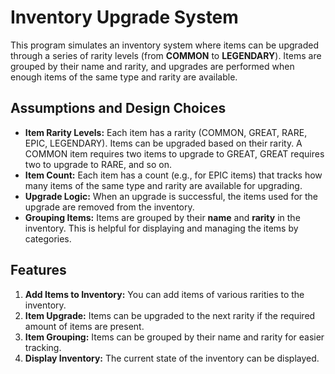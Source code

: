 # Inventory Upgrade System

This program simulates an inventory system where items can be upgraded through a series of rarity levels (from **COMMON** to **LEGENDARY**). Items are grouped by their name and rarity, and upgrades are performed when enough items of the same type and rarity are available.

## Assumptions and Design Choices

*   **Item Rarity Levels:** Each item has a rarity (COMMON, GREAT, RARE, EPIC, LEGENDARY). Items can be upgraded based on their rarity. A COMMON item requires two items to upgrade to GREAT, GREAT requires two to upgrade to RARE, and so on.
*   **Item Count:** Each item has a count (e.g., for EPIC items) that tracks how many items of the same type and rarity are available for upgrading.
*   **Upgrade Logic:** When an upgrade is successful, the items used for the upgrade are removed from the inventory.
*   **Grouping Items:** Items are grouped by their **name** and **rarity** in the inventory. This is helpful for displaying and managing the items by categories.

## Features

1.  **Add Items to Inventory:** You can add items of various rarities to the inventory.
2.  **Item Upgrade:** Items can be upgraded to the next rarity if the required amount of items are present.
3.  **Item Grouping:** Items can be grouped by their name and rarity for easier tracking.
4.  **Display Inventory:** The current state of the inventory can be displayed.
